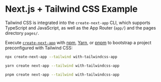 # Next.js + Tailwind CSS Example

Tailwind CSS is integrated into the `create-next-app` CLI, which supports TypeScript and JavaScript, as well as the App Router (`app/`) and the pages directory `pages/`.


Execute [`create-next-app`](https://github.com/vercel/next.js/tree/canary/packages/create-next-app) with [npm](https://docs.npmjs.com/cli/init), [Yarn](https://yarnpkg.com/lang/en/docs/cli/create/), or [pnpm](https://pnpm.io) to bootstrap a project preconfigured with Tailwind CSS:

```bash
npx create-next-app --tailwind with-tailwindcss-app
```

```bash
yarn create next-app --tailwind with-tailwindcss-app
```

```bash
pnpm create next-app --tailwind with-tailwindcss-app
```
